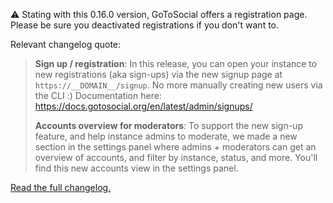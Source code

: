 ⚠️ Stating with this 0.16.0 version, GoToSocial offers a registration page.  
Please be sure you deactivated registrations if you don't want to.

Relevant changelog quote:
> **Sign up / registration**: In this release, you can open your instance to new registrations (aka sign-ups) via the new signup page at `https://__DOMAIN__/signup`. No more manually creating new users via the CLI :)
> Documentation here: <https://docs.gotosocial.org/en/latest/admin/signups/>
>
> **Accounts overview for moderators**: To support the new sign-up feature, and help instance admins to moderate, we made a new section in the settings panel where admins + moderators can get an overview of accounts, and filter by instance, status, and more. You'll find this new accounts view in the settings panel.

[Read the full changelog.](https://github.com/superseriousbusiness/gotosocial/releases/tag/v0.16.0)
